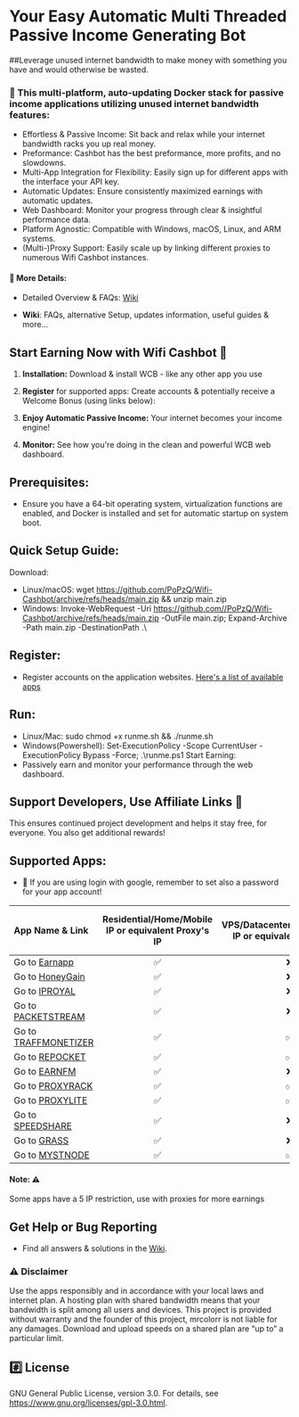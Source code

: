 # Your Easy Automatic Multi Threaded Passive Income Generating Bot
##Leverage unused internet bandwidth to make money with something you have and would otherwise be wasted.



### 🤑 This multi-platform, auto-updating Docker stack for passive income applications utilizing unused internet bandwidth features:
- Effortless & Passive Income:
  Sit back and relax while your internet bandwidth racks you up real money.
- Preformance:
  Cashbot has the best preformance, more profits, and no slowdowns.
- Multi-App Integration for Flexibility:
  Easily sign up for different apps with the interface your API key. 
- Automatic Updates:
  Ensure consistently maximized earnings with automatic updates.
- Web Dashboard:
  Monitor your progress through clear & insightful performance data.
- Platform Agnostic:
  Compatible with Windows, macOS, Linux, and ARM systems. 
- (Multi-)Proxy Support:
  Easily scale up by linking different proxies to numerous Wifi Cashbot instances.

#### 🔎 More Details:

- Detailed Overview & FAQs:  [Wiki](https://github.com/PoPzQ/Wifi-Cashbot/wiki)

- **Wiki**:  FAQs, alternative Setup, updates information, useful guides & more...

## Start Earning Now with Wifi Cashbot 🚀 

1. **Installation:**  Download & install WCB - like any other app you use 

2. **Register** for supported apps: Create accounts & potentially receive a Welcome Bonus (using links below): 

3. **Enjoy Automatic Passive Income:** Your internet becomes your income engine! 

4. **Monitor:**  See how you're doing in the clean and powerful WCB web dashboard.

## Prerequisites:
- Ensure you have a 64-bit operating system, virtualization functions are enabled, and Docker is installed and set for automatic startup on system boot.
## Quick Setup Guide:
Download:
- Linux/macOS: wget https://github.com/PoPzQ/Wifi-Cashbot/archive/refs/heads/main.zip && unzip main.zip
- Windows: Invoke-WebRequest -Uri https://github.com//PoPzQ/Wifi-Cashbot/archive/refs/heads/main.zip -OutFile main.zip; Expand-Archive -Path main.zip -DestinationPath .\
## Register:
- Register accounts on the application websites. [Here's a list of available apps](#supported-apps)
## Run:
- Linux/Mac: sudo chmod +x runme.sh && ./runme.sh
- Windows(Powershell): Set-ExecutionPolicy -Scope CurrentUser -ExecutionPolicy Bypass -Force; .\runme.ps1
Start Earning:
- Passively earn and monitor your performance through the web dashboard.

## Support Developers, Use Affiliate Links 🙏

This ensures continued project development and helps it stay free, for everyone. 
You also get additional rewards!

## Supported Apps:

- :key: If you are using login with google, remember to set also a password for your app account!

| App Name & Link | Residential/Home/Mobile IP or equivalent Proxy's IP | VPS/Datacenter/Hosting/Cloud IP or equivalent Proxy's IP | Max devices per Account | Max Devices per IP | 
|  :--- |  :---: |  :---: | :---: | :---: |
| Go to [Earnapp](https://earnapp.com/i/A9m1fQHS)  | :white_check_mark:	  | :x: | 15|1|
| Go to [HoneyGain](https://r.honeygain.me/MAXGO70BC3) | :white_check_mark:	  | :x: |10|1|
| Go to [IPROYAL](https://pawns.app/?r=4532962)  | :white_check_mark:	  | :x: |Unlimited|1|
| Go to [PACKETSTREAM](https://packetstream.io/?psr=6Ngd)  | :white_check_mark:	  | :x: |Unlimited|1|
| Go to [TRAFFMONETIZER](https://traffmonetizer.com/?aff=1702070) | :white_check_mark:	  | :white_check_mark: |Unlimited|Unlimited|
| Go to [REPOCKET](https://link.repocket.co/cvRC)  | :white_check_mark:	  | :white_check_mark: |Unlimited|2|
| Go to [EARNFM](https://earn.fm/ref/MAXMRBKU)  | :white_check_mark:	  | :x: |Unlimited|1|
| Go to [PROXYRACK](https://peer.proxyrack.com/ref/q1lweh1tct3inae20vyy1wbcm7kxhrum7bkg523h)  | :white_check_mark:	  | :white_check_mark: |500|1|
| Go to [PROXYLITE](https://proxylite.ru/?r=EUAIEUDA) | :white_check_mark:	  | :white_check_mark: |Unlimited|1|
| Go to [SPEEDSHARE](https://speedshare.app/?ref=popzq) | :white_check_mark: | :x: | Unlimited | 1 |
| Go to [GRASS](https://app.getgrass.io/register/?referralCode=QUwDE_CVNiQoh0M) | :white_check_mark: | :x: | Unlimited | 1 |
| Go to [MYSTNODE](https://mystnodes.co/?referral_code=6x3sg4ntaXBDezHpPi8pO7wnd5BtEuKwR6D6rHA7) | :white_check_mark:	  | :white_check_mark: |Unlimited|Unlimited|

#### Note: ⚠️ 
Some apps have a 5 IP restriction, use with proxies for more earnings
## Get Help or Bug Reporting
- Find all answers & solutions in the [Wiki](https://github.com/PoPzQ/Wifi-Cashbot/wiki).


### :warning: Disclaimer
Use the apps responsibly and in accordance with your local laws and internet plan.
A hosting plan with shared bandwidth means that your bandwidth is split among all users and devices.
This project is provided without warranty and the founder of this project, mrcolorr is not liable for any damages.
Download and upload speeds on a shared plan are “up to” a particular limit. 
## :hash: License
GNU General Public License, version 3.0.
For details, see https://www.gnu.org/licenses/gpl-3.0.html.
